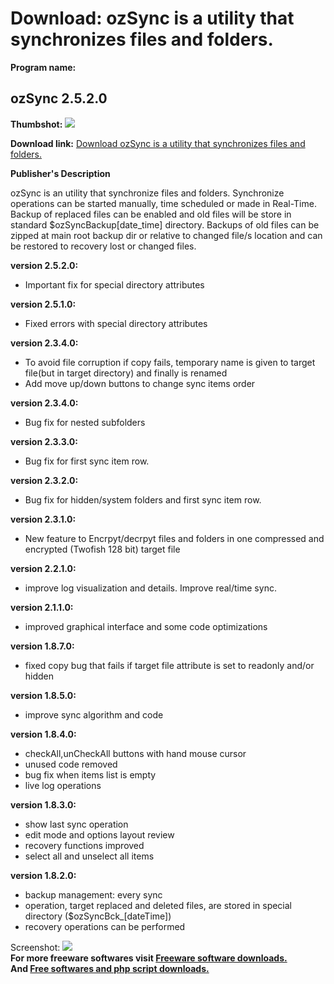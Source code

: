 # Download: ozSync is a utility that synchronizes files and folders.

**Program name:**

## ozSync 2.5.2.0

  
**Thumbshot:** ![](http://www.freewarefiles.com/screenshot/ozsync1_md.gif)   
  
**Download link:** [Download ozSync is a utility that synchronizes files and folders.](http://freesoftwares.boysofts.com/OzSync_program_33359.html)  
  


**Publisher's Description**  
  


ozSync is an utility that synchronize files and folders. Synchronize operations can be started manually, time scheduled or made in Real-Time. Backup of replaced files can be enabled and old files will be store in standard $ozSyncBackup[date_time] directory. Backups of old files can be zipped at main root backup dir or relative to changed file/s location and can be restored to recovery lost or changed files. 

**version 2.5.2.0:**

  * Important fix for special directory attributes

**version 2.5.1.0:**

  * Fixed errors with special directory attributes

**version 2.3.4.0:**

  * To avoid file corruption if copy fails, temporary name is given to target file(but in target directory) and finally is renamed 
  * Add move up/down buttons to change sync items order 

**version 2.3.4.0:**

  * Bug fix for nested subfolders 

**version 2.3.3.0:**

  * Bug fix for first sync item row.

**version 2.3.2.0:**

  * Bug fix for hidden/system folders and first sync item row.

**version 2.3.1.0:**

  * New feature to Encrpyt/decrpyt files and folders in one compressed and encrypted (Twofish 128 bit) target file

**version 2.2.1.0:**

  * improve log visualization and details. Improve real/time sync.

**version 2.1.1.0:**

  * improved graphical interface and some code optimizations

**version 1.8.7.0:**

  * fixed copy bug that fails if target file attribute is set to readonly and/or hidden 

**version 1.8.5.0:**

  * improve sync algorithm and code 

**version 1.8.4.0:**

  * checkAll,unCheckAll buttons with hand mouse cursor 
  * unused code removed 
  * bug fix when items list is empty 
  * live log operations 

**version 1.8.3.0:**

  * show last sync operation 
  * edit mode and options layout review 
  * recovery functions improved 
  * select all and unselect all items 

**version 1.8.2.0:**

  * backup management: every sync 
  * operation, target replaced and deleted files, are stored in special directory ($ozSyncBck_[dateTime]) 
  * recovery operations can be performed 

  
  
Screenshot: ![](http://www.freewarefiles.com/screenshot/ozsync1.gif)   
**For more freeware softwares visit [Freeware software downloads.](http://freesoftwares.boysofts.com/)**   
**And [Free softwares and php script downloads.](http://www.boysofts.com/)**
